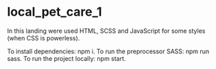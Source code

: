 # local_pet_care_1

In this landing were used HTML, SCSS and JavaScript for some styles (when CSS is powerless).

To install dependencies: npm i.
To run the preprocessor SASS: npm run sass.
To run the project locally: npm start.
